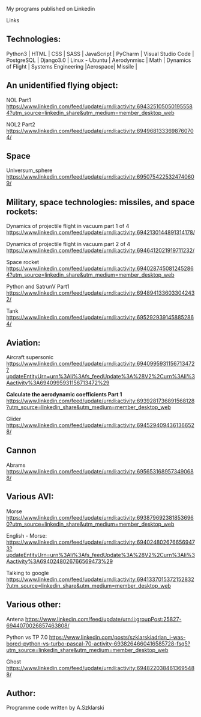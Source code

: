 <p> My programs published on Linkedin </p>
<p> Links </p>

## Technologies:
<p>Python3 | HTML | CSS | SASS | JavaScript | PyCharm | Visual Studio Code | PostgreSQL | Django3.0 | Linux - Ubuntu |
   Aerodynmisc | Math | Dynamics of Flight | Systems Engineering |Aerospace| Missile |</p>

## An unidentified flying object:
NOL Part1
https://www.linkedin.com/feed/update/urn:li:activity:6943251050501955584?utm_source=linkedin_share&utm_medium=member_desktop_web

NOL2 Part2
https://www.linkedin.com/feed/update/urn:li:activity:6949681333698760704/

## Space
Universum_sphere
https://www.linkedin.com/feed/update/urn:li:activity:6950754225324740609/

## Military, space technologies: missiles, and space rockets:
Dynamics of projectile flight in vacuum part 1 of 4
https://www.linkedin.com/feed/update/urn:li:activity:6942130144891314178/

Dynamics of projectile flight in vacuum part 2 of 4
https://www.linkedin.com/feed/update/urn:li:activity:6946412021919711232/

Space rocket 
https://www.linkedin.com/feed/update/urn:li:activity:6940287450812452864?utm_source=linkedin_share&utm_medium=member_desktop_web

Python and SatrunV Part1
https://www.linkedin.com/feed/update/urn:li:activity:6948941336033042432/

Tank
https://www.linkedin.com/feed/update/urn:li:activity:6952929391458852864/

## Aviation:
Aircraft supersonic 
https://www.linkedin.com/feed/update/urn:li:activity:6940995931156713472?updateEntityUrn=urn%3Ali%3Afs_feedUpdate%3A%28V2%2Curn%3Ali%3Aactivity%3A6940995931156713472%29

<strong>Calculate the aerodynamic coefficients Part 1</strong>
https://www.linkedin.com/feed/update/urn:li:activity:6939281736891568128?utm_source=linkedin_share&utm_medium=member_desktop_web

Glider
https://www.linkedin.com/feed/update/urn:li:activity:6945294094361366528/

## Cannon
Abrams
https://www.linkedin.com/feed/update/urn:li:activity:6956531689573490688/

## Various AVI:
Morse
https://www.linkedin.com/feed/update/urn:li:activity:6938796923818536960?utm_source=linkedin_share&utm_medium=member_desktop_web

English - Morse: 
https://www.linkedin.com/feed/update/urn:li:activity:6940248026766569473?updateEntityUrn=urn%3Ali%3Afs_feedUpdate%3A%28V2%2Curn%3Ali%3Aactivity%3A6940248026766569473%29

Talking to google 
https://www.linkedin.com/feed/update/urn:li:activity:6941337015372152832?utm_source=linkedin_share&utm_medium=member_desktop_web

## Various other:
Antena 
https://www.linkedin.com/feed/update/urn:li:groupPost:25827-6944070026857463808/

Python vs TP 7.0
https://www.linkedin.com/posts/szklarskiadrian_i-was-bored-python-vs-turbo-pascal-70-activity-6938264660416585728-fsq5?utm_source=linkedin_share&utm_medium=member_desktop_web

Ghost
https://www.linkedin.com/feed/update/urn:li:activity:6948220384613695488/

## Author:
Programme code written by A.Szklarski  
